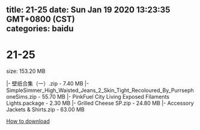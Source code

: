
title: 21-25
date: Sun Jan 19 2020 13:23:35 GMT+0800 (CST)    
categories: baidu
---

# 21-25
size: 153.20 MB
 
 
|- 壁纸合集（一）.zip - 7.40 MB
|- SimpleSimmer_High_Waisted_Jeans_2_Skin_Tight_Recoloured_By_PurrsephoneSims.zip - 55.70 MB
|- PinkFuel City Living Exposed Filaments Lights.package - 2.30 MB
|- Grilled Cheese SP.zip - 24.80 MB
|- Accessory Jackets & Shirts.zip - 63.00 MB

[How to download](https://bpcam.bemobtrk.com/go/2ceec3aa-1ca2-46d6-b9ff-aaa5c184517c?jno=751)